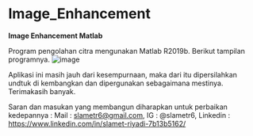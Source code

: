 # Image_Enhancement
**Image Enhancement Matlab**

Program pengolahan citra mengunakan Matlab R2019b. Berikut tampilan programnya.
![image](https://user-images.githubusercontent.com/53107522/128508770-87e5b7a3-7f44-4f64-9b9e-ff6cb1b7aac5.png)

Aplikasi ini masih jauh dari kesempurnaan, maka dari itu dipersilahkan undtuk di kembangkan dan dipergunakan sebagaimana mestinya. Terimakasih banyak.

Saran dan masukan yang membangun diharapkan untuk perbaikan kedepannya : Mail : slametr6@gmail.com, IG : @slametr6, Linkedin : https://www.linkedin.com/in/slamet-riyadi-7b13b5162/
